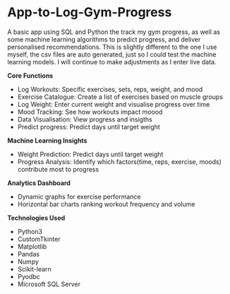 # App-to-Log-Gym-Progress
A basic app using SQL and Python the track my gym progress, as well as some machine learning algorithms to predict progress,
and deliver personalised recommendations. This is slightly different to the one I use myself, the csv files are auto generated, 
just so I could test the machine learning models. I will continue to make adjustments as I enter live data.

**Core Functions**
- Log Workouts: Specific exercises, sets, reps, weight, and mood
- Exercise Catalogue: Create a list of exercises based on muscle groups
- Log Weight: Enter current weight and visualise progress over time
- Mood Tracking: See how workouts impact moood
- Data Visualisation: View progress and insigths
- Predict progress: Predict days until target weight

**Machine Learning Insights**
- Weight Prediction: Predict days until target weight
- Progress Analysis: Identify which factors(time, reps, exercise, moods) contribute most to progress

**Analytics Dashboard**
- Dynamic graphs for exercise performance
- Horizontal bar charts ranking workout frequency and volume

**Technologies Used**
- Python3
- CustomTkinter
- Matplotlib
- Pandas
- Numpy
- Scikit-learn
- Pyodbc
- Microsoft SQL Server 
  

